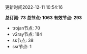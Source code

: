 更新时间2022-12-11 10:54:16

**总订阅: 73**
**总节点: 1063**
**有效节点: 293**
- trojan节点: 70
- v2ray节点: 184
- ss节点: 38
- ssr节点: 1
